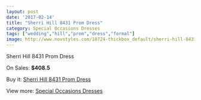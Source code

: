 ```yaml
---
layout: post
date: '2017-02-14'
title: "Sherri Hill 8431 Prom Dress"
category: Special Occasions Dresses
tags: ["wedding","hill","prom","dress","formal"]
image: http://www.novstyles.com/10724-thickbox_default/sherri-hill-8431-prom-dress.jpg
---
```

Sherri Hill 8431 Prom Dress

On Sales: **$408.5**
<a href="https://www.novstyles.com/en/special-occasions-dresses/7758-sherri-hill-8431-prom-dress.html"><amp-img layout="responsive" width="600" height="600" src="//www.novstyles.com/10724-thickbox_default/sherri-hill-8431-prom-dress.jpg" alt="Sherri Hill 8431 Prom Dress 0" /></a>

Buy it: [Sherri Hill 8431 Prom Dress](https://www.novstyles.com/en/special-occasions-dresses/7758-sherri-hill-8431-prom-dress.html "Sherri Hill 8431 Prom Dress")

View more: [Special Occasions Dresses](https://www.novstyles.com/en/51-special-occasions-dresses "Special Occasions Dresses")